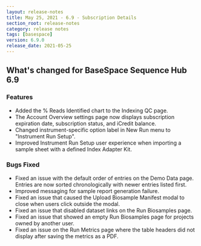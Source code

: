 ```yaml
---
layout: release-notes
title: May 25, 2021 - 6.9 - Subscription Details
section_root: release-notes
category: release notes
tags: [basespace]
version: 6.9.0
release_date: 2021-05-25
---
```


## What's changed for BaseSpace Sequence Hub 6.9

### Features
 - Added the % Reads Identified chart to the Indexing QC page.
 - The Account Overview settings page now displays subscription expiration date, subscription status, and iCredit balance.
 - Changed instrument-specific option label in New Run menu to "Instrument Run Setup".
 - Improved Instrument Run Setup user experience when importing a sample sheet with a defined Index Adapter Kit.

### Bugs Fixed
 - Fixed an issue with the default order of entries on the Demo Data page. Entries are now sorted chronologically with newer entries listed first.
 - Improved messaging for sample report generation failure.
 - Fixed an issue that caused the Upload Biosample Manifest modal to close when users click outside the modal.
 - Fixed an issue that disabled dataset links on the Run Biosamples page.
 - Fixed an issue that showed an empty Run Biosamples page for projects owned by another user.
 - Fixed an issue on the Run Metrics page where the table headers did not display after saving the metrics as a PDF.